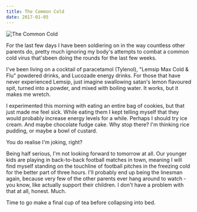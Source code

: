 ```yaml
---
title: The Common Cold
date: 2017-01-05
---
```


![The Common Cold](https://source.unsplash.com/l7dbl-sUg3k/1600x900)

For the last few days I have been soldiering on in the way countless other parents do, pretty much ignoring my body's attempts to combat a common cold virus that'sbeen doing the rounds for the last few weeks.

I've been living on a cocktail of paracetamol (Tylenol), "Lemsip Max Cold & Flu" powdered drinks, and Lucozade energy drinks. For those that have never experienced Lemsip, just imagine swallowing satan's lemon flavoured spit, turned into a powder, and mixed with boiling water. It works, but it makes me wretch.

I experimented this morning with eating an entire bag of cookies, but that just made me feel sick. While eating them I kept telling myself that they would probably increase energy levels for a while. Perhaps I should try ice cream. And maybe chocolate fudge cake. Why stop there? I'm thinking rice pudding, or maybe a bowl of custard.

You do realise I'm joking, right?

Being half serious, I'm not looking forward to tomorrow at all. Our younger kids are playing in back-to-back football matches in town, meaning I will find myself standing on the touchline of football pitches in the freezing cold for the better part of three hours. I'll probably end up being the linesman again, because very few of the other parents ever hang around to watch - you know, like actually support their children. I don't have a problem with that at all, honest. Much.

Time to go make a final cup of tea before collapsing into bed.